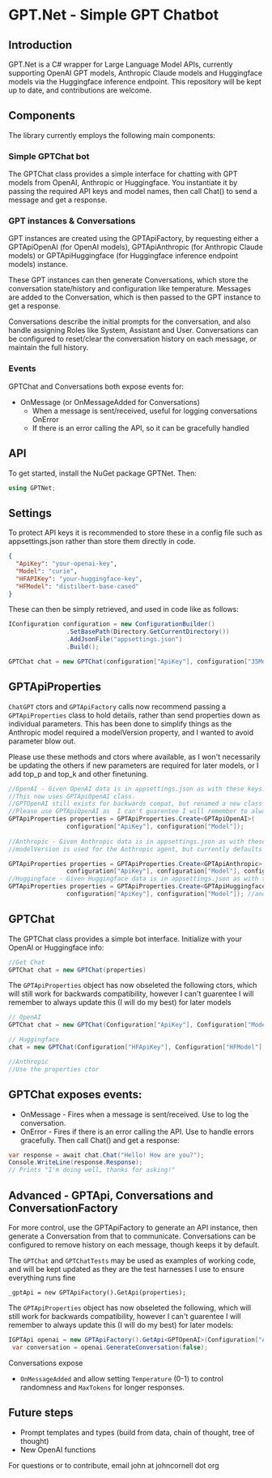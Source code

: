 # GPT.Net - Simple GPT Chatbot
## Introduction

GPT.Net is a C# wrapper for Large Language Model APIs, currently supporting OpenAI GPT models, Anthropic Claude models and Huggingface models via the Huggingface inference endpoint. This repository will be kept up to date, and contributions are welcome.

## Components 

The library currently employs the following main components:

### Simple GPTChat bot

The GPTChat class provides a simple interface for chatting with GPT models from OpenAI, Anthropic or Huggingface. You instantiate it by passing the required API keys and model names, then call Chat() to send a message and get a response.

### GPT instances & Conversations
GPT instances are created using the GPTApiFactory, by requesting either a GPTApiOpenAI (for OpenAI models), GPTApiAnthropic (for Anthropic Claude models) or GPTApiHuggingface (for Huggingface inference endpoint models) instance.

These GPT instances can then generate Conversations, which store the conversation state/history and configuration like temperature. Messages are added to the Conversation, which is then passed to the GPT instance to get a response.

Conversations describe the initial prompts for the conversation, and also handle assigning Roles like System, Assistant and User. Conversations can be configured to reset/clear the conversation history on each message, or maintain the full history.

### Events
GPTChat and Conversations both expose events for:

* OnMessage (or OnMessageAdded for Conversations) 
    * When a message is sent/received, useful for logging conversations
OnError 
    * If there is an error calling the API, so it can be gracefully handled

## API

To get started, install the NuGet package GPTNet. Then:
```csharp
using GPTNet;  
```

## Settings

To protect API keys it is recommended to store these in a config file such as appsettings.json rather than store them directly in code.

```json
{
  "ApiKey": "your-openai-key",
  "Model": "curie",  
  "HFAPIKey": "your-huggingface-key",     
  "HFModel": "distilbert-base-cased"  
}     
```

These can then be simply retrieved, and used in code like as follows:

```csharp
IConfiguration configuration = new ConfigurationBuilder()
                .SetBasePath(Directory.GetCurrentDirectory())
                .AddJsonFile("appsettings.json")
                .Build();

GPTChat chat = new GPTChat(configuration["ApiKey"], configuration["35Model"]);
```

## GPTApiProperties
`ChatGPT` ctors and `GPTApiFactory` calls now recommend passing a `GPTApiProperties` class to hold details, rather than send properties down as individual parameters. This has been done to simplify things as the Anthropic model required a modelVersion property, and I wanted to avoid parameter blow out. 

Please use these methods and ctors where available, as I won't necessarily be updating the others if new parameters are required for later models, or I add top_p and top_k and other finetuning.

```csharp
//OpenAI - Given OpenAI data is in appsettings.json as with these keys.
//This now uses GPTApiOpenAI class. 
//GPTOpenAI still exists for backwards compat, but renamed a new class to keep to standards. 
//Please use GPTApiOpenAI as  I can't guarentee I will remember to always update GPTOpenAI (I will do my best) for later changes
GPTApiProperties properties = GPTApiProperties.Create<GPTApiOpenAI>(
                configuration["ApiKey"], configuration["Model"]); 
                
//Anthropic - Given Anthropic data is in appsettings.json as with these keys. 
//modelVersion is used for the Anthropic agent, but currently defaults to "2023-06-01", and temperature may also be passed

GPTApiProperties properties = GPTApiProperties.Create<GPTApiAnthropic>(
                configuration["ApiKey"], configuration["Model"], configuration["ModelVersion"]); 
//Huggingface - Given Huggingface data is in appsettings.json as with these keys.
GPTApiProperties properties = GPTApiProperties.Create<GPTApiHuggingface>(
                configuration["ApiKey"], configuration["Model"]); //and temperature may also be passed

```

## GPTChat
The GPTChat class provides a simple bot interface. Initialize with your OpenAI or Huggingface info:

```csharp
//Get Chat
GPTChat chat = new GPTChat(properties)
```

The `GPTApiProperties` object has now obseleted the following ctors, which will still work for backwards compatibility, however I can't guarentee I will remember to always update this (I will do my best) for later models
```csharp
// OpenAI       
GPTChat chat = new GPTChat(Configuration["ApiKey"], Configuration["Model"]);        

// Huggingface   
chat = new GPTChat(Configuration["HFApiKey"], Configuration["HFModel"], GPTApiType.Huggingface);  

//Anthropic
//Use the properties ctor
```

## GPTChat exposes events:

* OnMessage - Fires when a message is sent/received. Use to log the conversation.
* OnError - Fires if there is an error calling the API. Use to handle errors gracefully.
Then call Chat() and get a response:

```csharp
var response = await chat.Chat("Hello! How are you?");        
Console.WriteLine(response.Response);        
// Prints "I'm doing well, thanks for asking!"   
```

## Advanced - GPTApi, Conversations and ConversationFactory

For more control, use the GPTApiFactory to generate an API instance, then generate a Conversation from that to communicate. Conversations can be configured to remove history on each message, though keeps it by default.

The `GPTChat` and `GPTChatTests` may be used as examples of working code, and will be kept updated as they are the test harnesses I use to ensure everything runs fine

```
_gptApi = new GPTApiFactory().GetApi(properties);            
```
The `GPTApiProperties` object has now obseleted the following, which will still work for backwards compatibility, however I can't guarentee I will remember to always update this (I will do my best) for later models:

```csharp
IGPTApi openai = new GPTApiFactory().GetApi<GPTOpenAI>(Configuration["ApiKey"], Configuration["Model"]);//HttpClient (mainly used for tests), modelVersion (Anthropic requirement) and temperature can also be optionally passed
 var conversation = openai.GenerateConversation(false); 
```

Conversations expose 
* `OnMessageAdded` and allow setting `Temperature` (0-1) to control randomness and `MaxTokens` for longer responses.

## Future steps
* Prompt templates and types (build from data, chain of thought, tree of thought)
* New OpenAI functions

For questions or to contribute, email john at johncornell dot org
